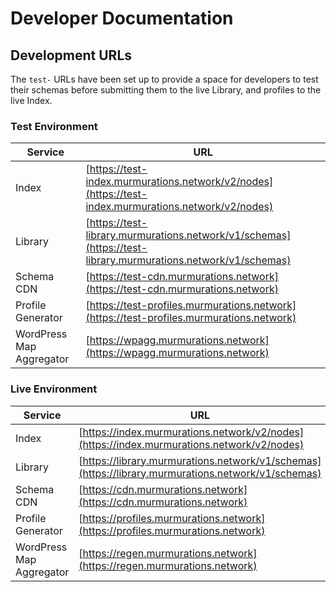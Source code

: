 # Developer Documentation

## Development URLs

The `test-` URLs have been set up to provide a space for developers to test their schemas before submitting them to the live Library, and profiles to the live Index.

### Test Environment

| Service                  | URL                                                                                                          |
| ------------------------ | ------------------------------------------------------------------------------------------------------------ |
| Index                    | [https://test-index.murmurations.network/v2/nodes](https://test-index.murmurations.network/v2/nodes)         |
| Library                  | [https://test-library.murmurations.network/v1/schemas](https://test-library.murmurations.network/v1/schemas) |
| Schema CDN               | [https://test-cdn.murmurations.network](https://test-cdn.murmurations.network)                               |
| Profile Generator        | [https://test-profiles.murmurations.network](https://test-profiles.murmurations.network)                     |
| WordPress Map Aggregator | [https://wpagg.murmurations.network](https://wpagg.murmurations.network)                                     |

### Live Environment

| Service                  | URL                                                                                                |
| ------------------------ | -------------------------------------------------------------------------------------------------- |
| Index                    | [https://index.murmurations.network/v2/nodes](https://index.murmurations.network/v2/nodes)         |
| Library                  | [https://library.murmurations.network/v1/schemas](https://library.murmurations.network/v1/schemas) |
| Schema CDN               | [https://cdn.murmurations.network](https://cdn.murmurations.network)                               |
| Profile Generator        | [https://profiles.murmurations.network](https://profiles.murmurations.network)                     |
| WordPress Map Aggregator | [https://regen.murmurations.network](https://regen.murmurations.network)                           |
